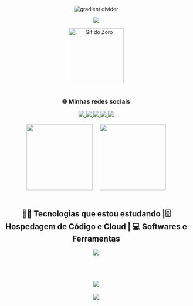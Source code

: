<!-- Banner com gradiente -->
<p align="center">
  <img src="https://user-images.githubusercontent.com/73097560/115834477-dbab4500-a447-11eb-908a-139a6edaec5c.gif" alt="gradient divider">
</p>

<!-- Título animado -->
<p align="center">
  <img src="https://readme-typing-svg.herokuapp.com/?font=Righteous&size=35&center=true&vCenter=true&width=500&height=70&duration=4000&lines=Olá+👋;Seja+Bem-vindo!;Meu+nome+é+Eduardo+😃;" />
</p>

<!-- Gif central -->
<div align="center">
  <img src="zoro.gif" width="150px" alt="Gif do Zoro">
</div>

<br>

<!-- Redes sociais -->
<div align="center">
  <h3>🌐 Minhas redes sociais</h3>
  <a href="https://codejr.vercel.app/" target="_blank">
    <img src="https://skillicons.dev/icons?i=devto" />
  </a>
  <a href="https://www.instagram.com/gab_proenca/" target="_blank">
    <img src="https://skillicons.dev/icons?i=instagram" />
  </a>
  <a href="http://www.linkedin.com/in/eduardocarvalhos" target="_blank">
    <img src="https://skillicons.dev/icons?i=linkedin" />
  </a>
  <a href="mailto:developerpyjr@gmail.com" target="_blank">
    <img src="https://skillicons.dev/icons?i=gmail" />
  </a>
  <a href="https://discord.gg/63dDaJHr" target="_blank">
    <img src="https://skillicons.dev/icons?i=discord" />
  </a>
</div>

<br>

<!-- Status GitHub e Commits lado a lado -->
<div align="center">
  <img height="180em" src="https://github-readme-stats.vercel.app/api/top-langs/?username=YoungLich&layout=compact&langs_count=6&theme=gotham"/>
  &nbsp;&nbsp;&nbsp;
  <img height="180em" src="https://github-readme-stats.vercel.app/api?username=YoungLich&theme=gotham&show_icons=true&count_private=true"/>
</div>

<br>

<!-- Skills -->
<div align="center">
  <h2>👨‍💻 Tecnologias que estou estudando |🗄️ Hospedagem de Código e Cloud | 💻 Softwares e Ferramentas</h2>
  <p>
    <img src="https://skillicons.dev/icons?i=python,js,html,css,netlify,gitlab,github,vercel,git,postgres,mongodb,firebase,figma,vscode,windows" />
  </p>
</div>
<br>
<!-- Mensagem final -->
<h1 align="center">
  <img src="https://readme-typing-svg.herokuapp.com/?font=Righteous&size=35&center=true&vCenter=true&width=500&height=70&duration=4000&lines=Obrigado+pela+atenção!;Até+Logo!+😉;" />
</h1>

<!-- Divider final -->
<p align="center">
  <img src="https://user-images.githubusercontent.com/73097560/115834477-dbab4500-a447-11eb-908a-139a6edaec5c.gif">
</p>
